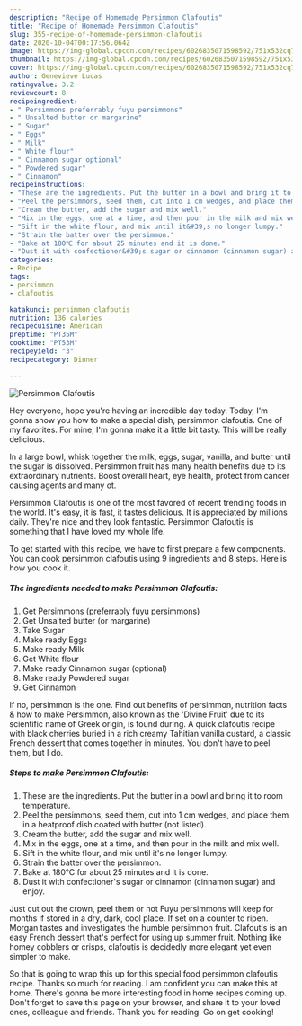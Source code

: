```yaml
---
description: "Recipe of Homemade Persimmon Clafoutis"
title: "Recipe of Homemade Persimmon Clafoutis"
slug: 355-recipe-of-homemade-persimmon-clafoutis
date: 2020-10-04T00:17:56.064Z
image: https://img-global.cpcdn.com/recipes/6026835071598592/751x532cq70/persimmon-clafoutis-recipe-main-photo.jpg
thumbnail: https://img-global.cpcdn.com/recipes/6026835071598592/751x532cq70/persimmon-clafoutis-recipe-main-photo.jpg
cover: https://img-global.cpcdn.com/recipes/6026835071598592/751x532cq70/persimmon-clafoutis-recipe-main-photo.jpg
author: Genevieve Lucas
ratingvalue: 3.2
reviewcount: 8
recipeingredient:
- " Persimmons preferrably fuyu persimmons"
- " Unsalted butter or margarine"
- " Sugar"
- " Eggs"
- " Milk"
- " White flour"
- " Cinnamon sugar optional"
- " Powdered sugar"
- " Cinnamon"
recipeinstructions:
- "These are the ingredients. Put the butter in a bowl and bring it to room temperature."
- "Peel the persimmons, seed them, cut into 1 cm wedges, and place them in a heatproof dish coated with butter (not listed)."
- "Cream the butter, add the sugar and mix well."
- "Mix in the eggs, one at a time, and then pour in the milk and mix well."
- "Sift in the white flour, and mix until it&#39;s no longer lumpy."
- "Strain the batter over the persimmon."
- "Bake at 180℃ for about 25 minutes and it is done."
- "Dust it with confectioner&#39;s sugar or cinnamon (cinnamon sugar) and enjoy."
categories:
- Recipe
tags:
- persimmon
- clafoutis

katakunci: persimmon clafoutis 
nutrition: 136 calories
recipecuisine: American
preptime: "PT35M"
cooktime: "PT53M"
recipeyield: "3"
recipecategory: Dinner

---
```



![Persimmon Clafoutis](https://img-global.cpcdn.com/recipes/6026835071598592/751x532cq70/persimmon-clafoutis-recipe-main-photo.jpg)

Hey everyone, hope you're having an incredible day today. Today, I'm gonna show you how to make a special dish, persimmon clafoutis. One of my favorites. For mine, I'm gonna make it a little bit tasty. This will be really delicious.

In a large bowl, whisk together the milk, eggs, sugar, vanilla, and butter until the sugar is dissolved. Persimmon fruit has many health benefits due to its extraordinary nutrients. Boost overall heart, eye health, protect from cancer causing agents and many ot.

Persimmon Clafoutis is one of the most favored of recent trending foods in the world. It's easy, it is fast, it tastes delicious. It is appreciated by millions daily. They're nice and they look fantastic. Persimmon Clafoutis is something that I have loved my whole life.


To get started with this recipe, we have to first prepare a few components. You can cook persimmon clafoutis using 9 ingredients and 8 steps. Here is how you cook it.

<!--inarticleads1-->

##### The ingredients needed to make Persimmon Clafoutis:

1. Get  Persimmons (preferrably fuyu persimmons)
1. Get  Unsalted butter (or margarine)
1. Take  Sugar
1. Make ready  Eggs
1. Make ready  Milk
1. Get  White flour
1. Make ready  Cinnamon sugar (optional)
1. Make ready  Powdered sugar
1. Get  Cinnamon


If no, persimmon is the one. Find out benefits of persimmon, nutrition facts &amp; how to make Persimmon, also known as the &#39;Divine Fruit&#39; due to its scientific name of Greek origin, is found during. A quick clafoutis recipe with black cherries buried in a rich creamy Tahitian vanilla custard, a classic French dessert that comes together in minutes. You don&#39;t have to peel them, but I do. 

<!--inarticleads2-->

##### Steps to make Persimmon Clafoutis:

1. These are the ingredients. Put the butter in a bowl and bring it to room temperature.
1. Peel the persimmons, seed them, cut into 1 cm wedges, and place them in a heatproof dish coated with butter (not listed).
1. Cream the butter, add the sugar and mix well.
1. Mix in the eggs, one at a time, and then pour in the milk and mix well.
1. Sift in the white flour, and mix until it&#39;s no longer lumpy.
1. Strain the batter over the persimmon.
1. Bake at 180℃ for about 25 minutes and it is done.
1. Dust it with confectioner&#39;s sugar or cinnamon (cinnamon sugar) and enjoy.


Just cut out the crown, peel them or not Fuyu persimmons will keep for months if stored in a dry, dark, cool place. If set on a counter to ripen. Morgan tastes and investigates the humble persimmon fruit. Clafoutis is an easy French dessert that&#39;s perfect for using up summer fruit. Nothing like homey cobblers or crisps, clafoutis is decidedly more elegant yet even simpler to make. 

So that is going to wrap this up for this special food persimmon clafoutis recipe. Thanks so much for reading. I am confident you can make this at home. There's gonna be more interesting food in home recipes coming up. Don't forget to save this page on your browser, and share it to your loved ones, colleague and friends. Thank you for reading. Go on get cooking!
